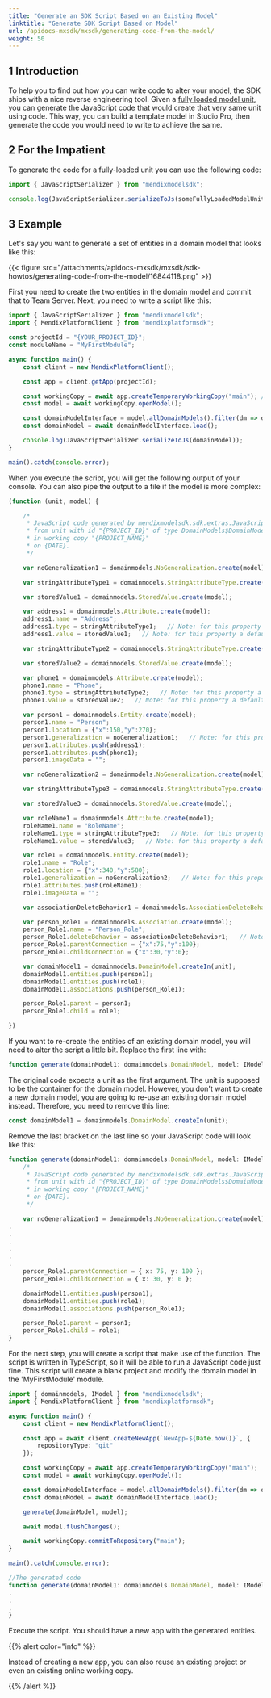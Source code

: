```yaml
---
title: "Generate an SDK Script Based on an Existing Model"
linktitle: "Generate SDK Script Based on Model"
url: /apidocs-mxsdk/mxsdk/generating-code-from-the-model/
weight: 50
---
```


## 1 Introduction

To help you to find out how you can write code to alter your model, the SDK ships with a nice reverse engineering tool. Given a [fully loaded model unit](/apidocs-mxsdk/mxsdk/loading-units-and-elements/), you can generate the JavaScript code that would create that very same unit using code. This way, you can build a template model in Studio Pro, then generate the code you would need to write to achieve the same.

## 2 For the Impatient

To generate the code for a fully-loaded unit you can use the following code:

```ts
import { JavaScriptSerializer } from "mendixmodelsdk";

console.log(JavaScriptSerializer.serializeToJs(someFullyLoadedModelUnit));
```

## 3 Example

Let's say you want to generate a set of entities in a domain model that looks like this:

{{< figure src="/attachments/apidocs-mxsdk/mxsdk/sdk-howtos/generating-code-from-the-model/16844118.png" >}}

First you need to create the two entities in the domain model and commit that to Team Server. Next, you need to write a script like this:

```ts
import { JavaScriptSerializer } from "mendixmodelsdk";
import { MendixPlatformClient } from "mendixplatformsdk";

const projectId = "{YOUR_PROJECT_ID}";
const moduleName = "MyFirstModule";

async function main() {
    const client = new MendixPlatformClient();

    const app = client.getApp(projectId);

    const workingCopy = await app.createTemporaryWorkingCopy("main"); // Use 'trunk' for Subversion based apps
    const model = await workingCopy.openModel();

    const domainModelInterface = model.allDomainModels().filter(dm => dm.containerAsModule.name === moduleName)[0];
    const domainModel = await domainModelInterface.load();

    console.log(JavaScriptSerializer.serializeToJs(domainModel));
}

main().catch(console.error);
```

When you execute the script, you will get the following output of your console. You can also pipe the output to a file if the model is more complex:

```ts
(function (unit, model) {

	/*
	 * JavaScript code generated by mendixmodelsdk.sdk.extras.JavaScriptSerializer
	 * from unit with id "{PROJECT_ID}" of type DomainModels$DomainModel
	 * in working copy "{PROJECT_NAME}"
	 * on {DATE}.
	 */

	var noGeneralization1 = domainmodels.NoGeneralization.create(model);

	var stringAttributeType1 = domainmodels.StringAttributeType.create(model);

	var storedValue1 = domainmodels.StoredValue.create(model);

	var address1 = domainmodels.Attribute.create(model);
	address1.name = "Address";
	address1.type = stringAttributeType1;   // Note: for this property a default value is defined.
	address1.value = storedValue1;   // Note: for this property a default value is defined.

	var stringAttributeType2 = domainmodels.StringAttributeType.create(model);

	var storedValue2 = domainmodels.StoredValue.create(model);

	var phone1 = domainmodels.Attribute.create(model);
	phone1.name = "Phone";
	phone1.type = stringAttributeType2;   // Note: for this property a default value is defined.
	phone1.value = storedValue2;   // Note: for this property a default value is defined.

	var person1 = domainmodels.Entity.create(model);
	person1.name = "Person";
	person1.location = {"x":150,"y":270};
	person1.generalization = noGeneralization1;   // Note: for this property a default value is defined.
	person1.attributes.push(address1);
	person1.attributes.push(phone1);
	person1.imageData = "";

	var noGeneralization2 = domainmodels.NoGeneralization.create(model);

	var stringAttributeType3 = domainmodels.StringAttributeType.create(model);

	var storedValue3 = domainmodels.StoredValue.create(model);

	var roleName1 = domainmodels.Attribute.create(model);
	roleName1.name = "RoleName";
	roleName1.type = stringAttributeType3;   // Note: for this property a default value is defined.
	roleName1.value = storedValue3;   // Note: for this property a default value is defined.

	var role1 = domainmodels.Entity.create(model);
	role1.name = "Role";
	role1.location = {"x":340,"y":580};
	role1.generalization = noGeneralization2;   // Note: for this property a default value is defined.
	role1.attributes.push(roleName1);
	role1.imageData = "";

	var associationDeleteBehavior1 = domainmodels.AssociationDeleteBehavior.create(model);

	var person_Role1 = domainmodels.Association.create(model);
	person_Role1.name = "Person_Role";
	person_Role1.deleteBehavior = associationDeleteBehavior1;   // Note: for this property a default value is defined.
	person_Role1.parentConnection = {"x":75,"y":100};
	person_Role1.childConnection = {"x":30,"y":0};

	var domainModel1 = domainmodels.DomainModel.createIn(unit);
	domainModel1.entities.push(person1);
	domainModel1.entities.push(role1);
	domainModel1.associations.push(person_Role1);

	person_Role1.parent = person1;
	person_Role1.child = role1;

})
```

If you want to re-create the entities of an existing domain model, you will need to alter the script a little bit. Replace the first line with:

```ts
function generate(domainModel1: domainmodels.DomainModel, model: IModel) {
```

The original code expects a unit as the first argument. The unit is supposed to be the container for the domain model. However, you don't want to create a new domain model, you are going to re-use an existing domain model instead. Therefore, you need to remove this line:

```ts
const domainModel1 = domainmodels.DomainModel.createIn(unit);
```

Remove the last bracket on the last line so your JavaScript code will look like this:

```ts
function generate(domainModel1: domainmodels.DomainModel, model: IModel) {
    /*
     * JavaScript code generated by mendixmodelsdk.sdk.extras.JavaScriptSerializer
     * from unit with id "{PROJECT_ID}" of type DomainModels$DomainModel
     * in working copy "{PROJECT_NAME}"
     * on {DATE}.
     */

    var noGeneralization1 = domainmodels.NoGeneralization.create(model);
.
.
.
.
.
.
    person_Role1.parentConnection = { x: 75, y: 100 };
    person_Role1.childConnection = { x: 30, y: 0 };

    domainModel1.entities.push(person1);
    domainModel1.entities.push(role1);
    domainModel1.associations.push(person_Role1);

    person_Role1.parent = person1;
    person_Role1.child = role1;
}
```

For the next step, you will create a script that make use of the function. The script is written in TypeScript, so it will be able to run a JavaScript code just fine. This script will create a blank project and modify the domain model in the 'MyFirstModule' module.

```ts
import { domainmodels, IModel } from "mendixmodelsdk";
import { MendixPlatformClient } from "mendixplatformsdk";

async function main() {
    const client = new MendixPlatformClient();

    const app = await client.createNewApp(`NewApp-${Date.now()}`, {
        repositoryType: "git"
    });

    const workingCopy = await app.createTemporaryWorkingCopy("main");
    const model = await workingCopy.openModel();

    const domainModelInterface = model.allDomainModels().filter(dm => dm.containerAsModule.name === "MyFirstModule")[0];
    const domainModel = await domainModelInterface.load();

    generate(domainModel, model);

    await model.flushChanges();

    await workingCopy.commitToRepository("main");
}

main().catch(console.error);

//The generated code
function generate(domainModel1: domainmodels.DomainModel, model: IModel) {
.
.
.
}
```

Execute the script. You should have a new app with the generated entities.

{{% alert color="info" %}}

Instead of creating a new app, you can also reuse an existing project or even an existing online working copy.

{{% /alert %}}
